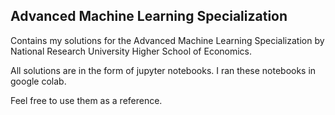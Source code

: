 ## Advanced Machine Learning Specialization

Contains my solutions for the Advanced Machine Learning Specialization by National Research University Higher School of Economics.

All solutions are in the form of jupyter notebooks. I ran these notebooks in google colab.

Feel free to use them as a reference.
